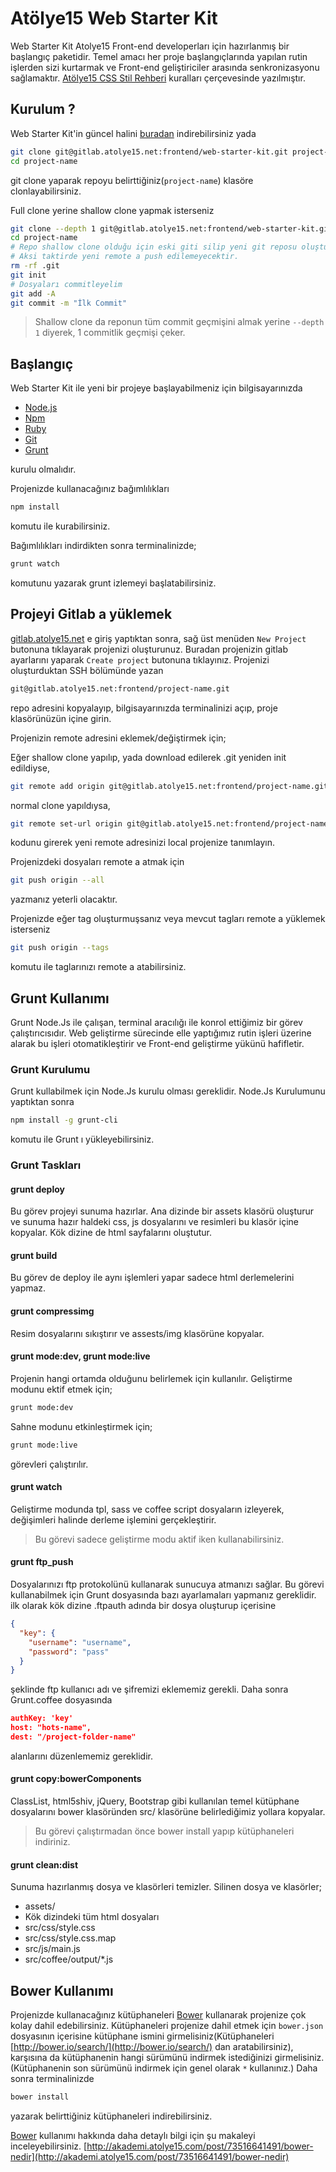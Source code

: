 # Atölye15 Web Starter Kit
Web Starter Kit Atolye15 Front-end developerları için hazırlanmış bir başlangıç paketidir. Temel amacı her proje başlangıçlarında yapılan rutin işlerden sizi kurtarmak ve Front-end geliştiriciler arasında senkronizasyonu sağlamaktır. [Atölye15 CSS Stil Rehberi](http://gitlab.atolye15.net/frontend/atolye15-style-guide/blob/master/css-style-guilde.md) kuralları çerçevesinde yazılmıştır.

## Kurulum ?

Web Starter Kit'in güncel halini [buradan](http://gitlab.atolye15.net/frontend/web-starter-kit/repository/archive.zip?ref=master) indirebilirsiniz yada

```bash
git clone git@gitlab.atolye15.net:frontend/web-starter-kit.git project-name
cd project-name
```
git clone yaparak repoyu belirttiğiniz(`project-name`) klasöre clonlayabilirsiniz.

Full clone yerine shallow clone yapmak isterseniz
```bash
git clone --depth 1 git@gitlab.atolye15.net:frontend/web-starter-kit.git project-name
cd project-name
# Repo shallow clone olduğu için eski giti silip yeni git reposu oluşturmamız gerekli
# Aksi taktirde yeni remote a push edilemeyecektir.
rm -rf .git
git init
# Dosyaları commitleyelim
git add -A
git commit -m "İlk Commit"
```
> Shallow clone da reponun tüm commit geçmişini almak yerine `--depth 1` diyerek, 1 commitlik geçmişi çeker.

## Başlangıç
Web Starter Kit ile yeni bir projeye başlayabilmeniz için bilgisayarınızda

- [Node.js](http://nodejs.org/)
- [Npm](https://www.npmjs.org/)
- [Ruby](https://www.ruby-lang.org/)
- [Git](http://git-scm.com/)
- [Grunt](http://gruntjs.com/)

kurulu olmalıdır.

Projenizde kullanacağınız bağımlılıkları

```bash
npm install
```
komutu ile kurabilirsiniz.

Bağımlılıkları indirdikten sonra terminalinizde;

```bash
grunt watch
```
komutunu yazarak grunt izlemeyi başlatabilirsiniz.

## Projeyi Gitlab a yüklemek

[gitlab.atolye15.net](http://gitlab.atolye15.net) e giriş yaptıktan sonra, sağ üst menüden `New Project` butonuna tıklayarak projenizi oluşturunuz.
Buradan projenizin gitlab ayarlarını yaparak `Create project` butonuna tıklayınız.
Projenizi oluşturduktan SSH bölümünde yazan
```bash
git@gitlab.atolye15.net:frontend/project-name.git
```
repo adresini kopyalayıp, bilgisayarınızda terminalinizi açıp, proje klasörünüzün içine girin.

Projenizin remote adresini eklemek/değiştirmek için;

Eğer shallow clone yapılıp, yada download edilerek .git yeniden init edildiyse,
```bash
git remote add origin git@gitlab.atolye15.net:frontend/project-name.git
```
normal clone yapıldıysa,
```bash
git remote set-url origin git@gitlab.atolye15.net:frontend/project-name.git
```
kodunu girerek yeni remote adresinizi local projenize tanımlayın.

Projenizdeki dosyaları remote a atmak için
```bash
git push origin --all
```
yazmanız yeterli olacaktır.

Projenizde eğer tag oluşturmuşsanız veya mevcut tagları remote a yüklemek isterseniz
```bash
git push origin --tags
```
komutu ile taglarınızı remote a atabilirsiniz.


## Grunt Kullanımı
Grunt Node.Js ile çalışan, terminal aracılığı ile konrol ettiğimiz bir görev çalıştırıcısıdır. Web geliştirme sürecinde elle yaptığımız rutin işleri üzerine alarak bu işleri otomatikleştirir ve Front-end geliştirme yükünü hafifletir.

### Grunt Kurulumu
Grunt kullabilmek için Node.Js kurulu olması gereklidir. Node.Js Kurulumunu yaptıktan sonra
```bash
npm install -g grunt-cli
```
komutu ile Grunt ı yükleyebilirsiniz.

### Grunt Taskları

#### grunt deploy
Bu görev projeyi sunuma hazırlar.  Ana dizinde bir assets klasörü oluşturur ve sunuma hazır haldeki css, js dosyalarını ve resimleri bu klasör içine kopyalar. Kök dizine de html sayfalarını oluştutur.

#### grunt build
Bu görev de deploy ile aynı işlemleri yapar sadece html derlemelerini yapmaz.

#### grunt compressimg
Resim dosyalarını sıkıştırır ve assests/img klasörüne kopyalar.

#### grunt mode:dev, grunt mode:live
Projenin hangi ortamda olduğunu belirlemek için kullanılır. Geliştirme modunu ektif etmek için;
```bash
grunt mode:dev
```
Sahne modunu etkinleştirmek için;
```bash
grunt mode:live
```
görevleri çalıştırılır.

#### grunt watch
Geliştirme modunda tpl, sass ve coffee script dosyaların izleyerek, değişimleri halinde derleme işlemini gerçekleştirir.
> Bu görevi sadece geliştirme modu aktif iken kullanabilirsiniz.

#### grunt ftp_push
Dosyalarınızı ftp protokolünü kullanarak sunucuya atmanızı sağlar. Bu görevi kullanabilmek için Grunt dosyasında bazı ayarlamaları yapmanız gereklidir.
ilk olarak kök dizine .ftpauth adında bir dosya oluşturup içerisine
```json
{
  "key": {
    "username": "username",
    "password": "pass"
  }
}
```
şeklinde ftp kullanıcı adı ve şifremizi eklememiz gerekli. Daha sonra Grunt.coffee dosyasında
```json
authKey: 'key'
host: "hots-name",
dest: "/project-folder-name"
```
alanlarını düzenlememiz gereklidir.

#### grunt copy:bowerComponents
ClassList, html5shiv, jQuery, Bootstrap gibi kullanılan temel kütüphane dosyalarını bower klasöründen src/ klasörüne belirlediğimiz yollara kopyalar.
> Bu görevi çalıştırmadan önce bower install yapıp kütüphaneleri indiriniz.

#### grunt clean:dist
Sunuma hazırlanmış dosya ve klasörleri temizler. Silinen dosya ve klasörler;

 - assets/
 - Kök dizindeki tüm html dosyaları
 - src/css/style.css
 - src/css/style.css.map
 - src/js/main.js
 - src/coffee/output/*.js

## Bower Kullanımı

Projenizde kullanacağınız kütüphaneleri [Bower](http://bower.io/) kullanarak projenize çok kolay dahil edebilirsiniz. Kütüphaneleri projenize dahil etmek için `bower.json` dosyasının içerisine kütüphane ismini girmelisiniz(Kütüphaneleri [http://bower.io/search/](http://bower.io/search/) dan aratabilirsiniz), karşısına da kütüphanenin hangi sürümünü indirmek istediğinizi girmelisiniz. (Kütüphanenin son sürümünü indirmek için genel olarak `*` kullanınız.)
Daha sonra terminalinizde
```bash
bower install
```
yazarak belirttiğiniz kütüphaneleri indirebilirsiniz.

[Bower](http://bower.io/) kullanımı hakkında daha detaylı bilgi için şu makaleyi inceleyebilirsiniz.
[http://akademi.atolye15.com/post/73516641491/bower-nedir](http://akademi.atolye15.com/post/73516641491/bower-nedir)


